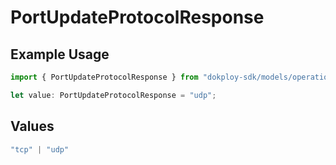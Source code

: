 # PortUpdateProtocolResponse

## Example Usage

```typescript
import { PortUpdateProtocolResponse } from "dokploy-sdk/models/operations";

let value: PortUpdateProtocolResponse = "udp";
```

## Values

```typescript
"tcp" | "udp"
```